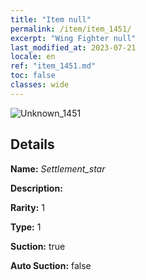 ```yaml
---
title: "Item null"
permalink: /item/item_1451/
excerpt: "Wing Fighter null"
last_modified_at: 2023-07-21
locale: en
ref: "item_1451.md"
toc: false
classes: wide
---
```



 ![Unknown_1451](/images/item/Settlement_star_p.png)



## Details

 **Name:** *Settlement_star* 

 **Description:** 

 **Rarity:** 1 

 **Type:** 1 

 **Suction:** true 

 **Auto Suction:** false 


